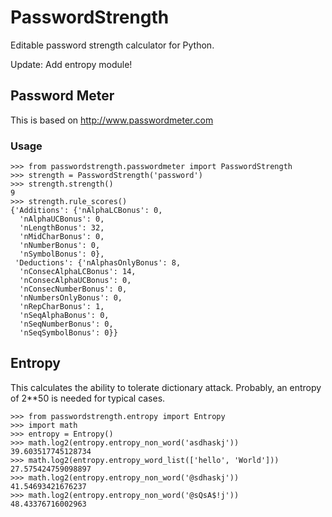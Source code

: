 # PasswordStrength
Editable password strength calculator for Python.

Update: Add entropy module!

## Password Meter

This is based on http://www.passwordmeter.com

### Usage

```pycon
>>> from passwordstrength.passwordmeter import PasswordStrength
>>> strength = PasswordStrength('password')
>>> strength.strength()
9
>>> strength.rule_scores()
{'Additions': {'nAlphaLCBonus': 0,
  'nAlphaUCBonus': 0,
  'nLengthBonus': 32,
  'nMidCharBonus': 0,
  'nNumberBonus': 0,
  'nSymbolBonus': 0},
 'Deductions': {'nAlphasOnlyBonus': 8,
  'nConsecAlphaLCBonus': 14,
  'nConsecAlphaUCBonus': 0,
  'nConsecNumberBonus': 0,
  'nNumbersOnlyBonus': 0,
  'nRepCharBonus': 1,
  'nSeqAlphaBonus': 0,
  'nSeqNumberBonus': 0,
  'nSeqSymbolBonus': 0}}
```

## Entropy

This calculates the ability to tolerate dictionary attack. Probably, an entropy of 2**50 is needed for typical cases.

```pycon
>>> from passwordstrength.entropy import Entropy
>>> import math
>>> entropy = Entropy()
>>> math.log2(entropy.entropy_non_word('asdhaskj'))
39.603517745128734
>>> math.log2(entropy.entropy_word_list(['hello', 'World']))
27.575424759098897
>>> math.log2(entropy.entropy_non_word('@sdhaskj'))
41.54693421676237
>>> math.log2(entropy.entropy_non_word('@sQsA$!j'))
48.43376716002963
```